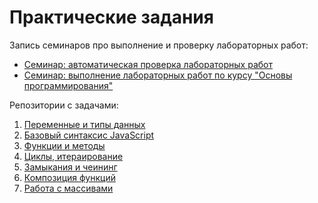 # Практические задания

Запись семинаров про выполнение и проверку лабораторных работ:
- [Семинар: автоматическая проверка лабораторных работ](https://youtu.be/M4KpG0LEAyA)
- [Семинар: выполнение лабораторных работ по курсу "Основы программирования"](https://youtu.be/ikUOyFPzdJw)

Репозитории с задачами:
1. [Переменные и типы данных](https://github.com/HowProgrammingWorks/DataTypes/blob/master/Exercises.ru.md)
2. [Базовый синтаксис JavaScript](https://github.com/HowProgrammingWorks/Reusable/blob/master/Exercises.ru.md)
3. [Функции и методы](https://github.com/HowProgrammingWorks/Function/blob/master/Exercises.ru.md)
4. [Циклы, итераирование](https://github.com/HowProgrammingWorks/Iteration/blob/master/Exercises.ru.md)
5. [Замыкания и чеининг](https://github.com/HowProgrammingWorks/Closure/blob/master/Exercises.ru.md)
6. [Композиция функций](https://github.com/HowProgrammingWorks/Composition/blob/master/Exercises.ru.md)
7. [Работа с массивами](https://github.com/HowProgrammingWorks/Arrays/blob/master/Exercises.ru.md)
